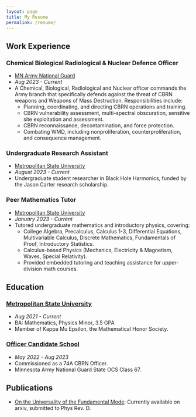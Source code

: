 ```yaml
---
layout: page
title: My Resume
permalink: /resume/
---
```


## Work Experience

### Chemical Biological Radiological & Nuclear Defence Officer
- [MN Army National Guard](https://www.goarmy.com/careers-and-jobs/career-match/ground-forces/explosives-artillery/74a-cbrn-officer.html)
- *Aug 2023 - Current*
- A Chemical, Biological, Radiological and Nuclear officer commands the Army branch that specifically defends against the threat of CBRN weapons and Weapons of Mass Destruction. Responsibilities include:
  - Planning, coordinating, and directing CBRN operations and training.
  - CBRN vulnerability assessment, multi-spectral obscuration, sensitive site exploitation and assessment.
  - CBRN reconnaissance, decontamination, and force protection.
  - Combating WMD, including nonproliferation, counterproliferation, and consequence management.

### Undergraduate Research Assistant
- [Metropolitan State University](https://www.metrostate.edu)
- *August 2023 - Current*
- Undergraduate student researcher in Black Hole Harmonics, funded by the Jason Carter research scholarship.

### Peer Mathematics Tutor
- [Metropolitan State University](https://www.metrostate.edu)
- *January 2023 - Current*
- Tutored undergraduate mathematics and introductory physics, covering:
  - College Algebra, Precalculus, Calculus 1-3, Differential Equations, Multivariable Calculus, Discrete Mathematics, Fundamentals of Proof, Introductory Statistics.
  - Calculus-based Physics (Mechanics, Electricity & Magnetism, Waves, Special Relativity).
  - Provided embedded tutoring and teaching assistance for upper-division math courses.

## Education

### [Metropolitan State University](https://www.metrostate.edu)
- *Aug 2021 - Current*
- BA: Mathematics, Physics Minor, 3.5 GPA
- Member of Kappa Mu Epsilon, the Mathematical Honor Society.

### [Officer Candidate School](https://www.goarmy.com/careers-and-jobs/find-your-path/army-officers/ocs.html)
- *May 2022 - Aug 2023*
- Commissioned as a 74A CBRN Officer.
- Minnesota Army National Guard State OCS Class 67.

## Publications

- [On the Universality of the Fundamental Mode](https://arxiv.org/abs/2409.17026): Currently available on arxiv, submitted to Phys Rev. D.
